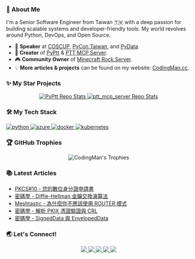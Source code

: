 ### 👋 About Me

I'm a Senior Software Engineer from Taiwan 🇹🇼 with a deep passion for building scalable systems and developer-friendly tools. My world revolves around Python, DevOps, and Open Source.

* 🎤 **Speaker** at [COSCUP](https://coscup.org/2020/zh-TW/agenda/CFNNFA), [PyCon Taiwan](https://tw.pycon.org/2020/zh-hant/conference/talk/1124347947245371715/), and [PyData](https://pydata.org/taipei2020/program/talk-2/).
* 🚀 **Creator** of [PyPtt](https://github.com/PyPtt/PyPtt) & [PTT MCP Server](https://github.com/PyPtt/ptt_mcp_server).
* 🎮 **Community Owner** of [Minecraft Rock Server](https://rock-mc.com/).
* 💡 **More articles & projects** can be found on my website: [CodingMan.cc](https://codingman.cc).

### ✨ My Star Projects
<p align="center">
<a href="https://github.com/PyPtt/PyPtt" target="_blank">
  <img src="https://github-readme-stats.vercel.app/api/pin/?username=PyPtt&repo=PyPtt&theme=dracula" alt="PyPtt Repo Stats"/>
</a>
<a href="https://github.com/PyPtt/ptt_mcp_server" target="_blank">
  <img src="https://github-readme-stats.vercel.app/api/pin/?username=PyPtt&repo=ptt_mcp_server&theme=dracula" alt="ptt_mcp_server Repo Stats"/>
</a>
</p>

### 🛠️ My Tech Stack

<p align="left">
  <a href="https://www.python.org" target="_blank"> <img src="https://img.shields.io/badge/Python-3776AB?style=for-the-badge&logo=python&logoColor=white" alt="python"/> </a>
  <a href="https://azure.microsoft.com" target="_blank"> <img src="https://img.shields.io/badge/Azure-0078D4?style=for-the-badge&logo=microsoftazure&logoColor=white" alt="azure"/> </a>
  <a href="https://www.docker.com/" target="_blank"> <img src="https://img.shields.io/badge/Docker-2496ED?style=for-the-badge&logo=docker&logoColor=white" alt="docker"/> </a>
  <a href="https://kubernetes.io" target="_blank"> <img src="https://img.shields.io/badge/Kubernetes-326CE5?style=for-the-badge&logo=kubernetes&logoColor=white" alt="kubernetes"/> </a>
</p>

### 🏆 GitHub Trophies

<p align="center">
  <img src="https://github-profile-trophy.vercel.app/?username=pttCodingMan&theme=dracula&column=7" alt="CodingMan's Trophies"/>
</p>

### 📚 Latest Articles
<!-- BLOG-POST-LIST:START -->
- [PKCS#10 - 您的數位身分證申請書](https://codingman.cc/pkcs10-your-digital-identity-certificate-request)
- [密碼學 - Diffie-Hellman 金鑰交換演算法](https://codingman.cc/diffie-hellman-key-exchange)
- [Meshtastic - 為什麼你不應該使用 ROUTER 模式](https://codingman.cc/meshtastic-why-you-should-not-use-router-mode)
- [密碼學 - 解析 PKIX 憑證驗證與 CRL](https://codingman.cc/pkix-certificate-validation-and-crl)
- [密碼學 - SignedData 與 EnvelopedData](https://codingman.cc/cryptography-signeddata-envelopeddata)
<!-- BLOG-POST-LIST:END -->

### 🌏 Let's Connect!
<p align="center">
  <a href="https://www.linkedin.com/in/codingman/" target="_blank">
    <img src="https://img.shields.io/badge/LinkedIn-0A66C2?style=for-the-badge&logo=linkedin&logoColor=white">
  </a>
  <a href="https://codingman.cc" target="_blank">
    <img src="https://img.shields.io/badge/Website-codingman.cc-blue?style=for-the-badge&logo=firefox-browser">
  </a>
  <a href="https://twitter.com/PttCodingMan" target="_blank">
    <img src="https://img.shields.io/badge/Twitter-PttCodingMan-1DA1F2?style=for-the-badge&logo=twitter">
  </a>
  <a href="mailto:pttcodingman@gmail.com">
    <img src="https://img.shields.io/badge/Email-pttcodingman@gmail.com-D14836?style=for-the-badge&logo=gmail">
  </a>
  <a href="https://t.me/PttCodingMan" target="_blank">
    <img src="https://img.shields.io/badge/Telegram-PttCodingMan-26A5E4?style=for-the-badge&logo=telegram">
  </a>
</p>
